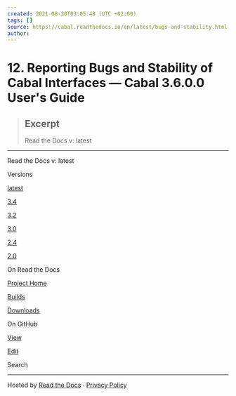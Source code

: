 ```yaml
---
created: 2021-08-20T03:05:48 (UTC +02:00)
tags: []
source: https://cabal.readthedocs.io/en/latest/bugs-and-stability.html
author: 
---
```


# 12. Reporting Bugs and Stability of Cabal Interfaces — Cabal 3.6.0.0 User's Guide

> ## Excerpt
> Read the Docs
      v: latest

---
Read the Docs v: latest

Versions

[latest][1]

[3.4][2]

[3.2][3]

[3.0][4]

[2.4][5]

[2.0][6]

On Read the Docs

[Project Home][7]

[Builds][8]

[Downloads][9]

On GitHub

[View][10]

[Edit][11]

Search

---

Hosted by [Read the Docs][12] · [Privacy Policy][13]

[1]: https://cabal.readthedocs.io/en/latest/bugs-and-stability.html
[2]: https://cabal.readthedocs.io/en/3.4/bugs-and-stability.html
[3]: https://cabal.readthedocs.io/en/3.2/bugs-and-stability.html
[4]: https://cabal.readthedocs.io/en/3.0/bugs-and-stability.html
[5]: https://cabal.readthedocs.io/en/2.4/bugs-and-stability.html
[6]: https://cabal.readthedocs.io/en/2.0/bugs-and-stability.html
[7]: https://readthedocs.org/projects/cabal/
[8]: https://readthedocs.org/projects/cabal/builds/
[9]: https://readthedocs.org/projects/cabal/downloads/
[10]: https://github.com/haskell/cabal/blob/master/doc/bugs-and-stability.rst
[11]: https://github.com/haskell/cabal/edit/master/doc/bugs-and-stability.rst
[12]: https://readthedocs.org/
[13]: https://docs.readthedocs.io/page/privacy-policy.html
